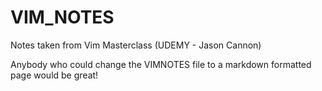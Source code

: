 # VIM_NOTES
Notes taken from Vim Masterclass (UDEMY - Jason Cannon)

Anybody who could change the VIMNOTES file to a markdown formatted page would be great!

